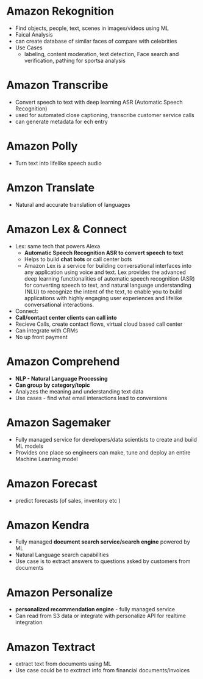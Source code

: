 # Amazon Rekognition
- Find objects, people, text, scenes in images/videos using ML
- Faical Analysis
- can create database of similar faces of compare with celebrities
- Use Cases
  - labeling, content moderation, text detection, Face search and verification, pathing for sportsa analysis

# Amazon Transcribe
- Convert speech to text with deep learning ASR (Automatic Speech Recognition) 
- used for automated close captioning, transcribe customer service calls
- can generate metadata for ech entry       


# Amazon Polly
- Turn text into lifelike speech audio

# Amzon Translate
- Natural and accurate translation of languages

# Amazon Lex & Connect
- Lex: same tech that powers Alexa
  - **Automatic Speech Recognition **ASR** to convert speech to text**
  - Helps to build **chat bots** or call center bots
  - Amazon Lex is a service for building conversational interfaces into any application using voice and text. Lex provides the advanced deep learning functionalities of automatic speech recognition (ASR) for converting speech to text, and natural language understanding (NLU) to recognize the intent of the text, to enable you to build applications with highly engaging user experiences and lifelike conversational interactions.
- Connect: 
-  **Call/contact center clients can call into**
  - Recieve Calls, create contact flows, virtual cloud based call center
  - Can integrate with CRMs
  - No up front payment

  # Amazon Comprehend
  - **NLP - Natural Language Processing**
  - **Can group by category/topic**
  - Analyzes the meaning and understanding text data
  - Use cases - find what email interactions lead to conversions

# Amazon Sagemaker
- Fully managed service for developers/data scientists to create and build ML models
- Provides one place so engineers can make, tune and deploy an entire Machine Learning model

# Amazon Forecast
- predict forecasts (of sales, inventory etc )

# Amazon Kendra
- Fully managed **document search service/search engine** powered by ML
- Natural Language search capabilities
- Use case is to extract answers to questions asked by customers from documents

# Amazon Personalize
- **personalized recommendation engine** - fully managed service
- Can read from S3 data or integrate with personalize API for realtime integration

 # Amazon Textract
 - extract text from documents using ML
 - Use case could be to exctract info from financial documents/invoices